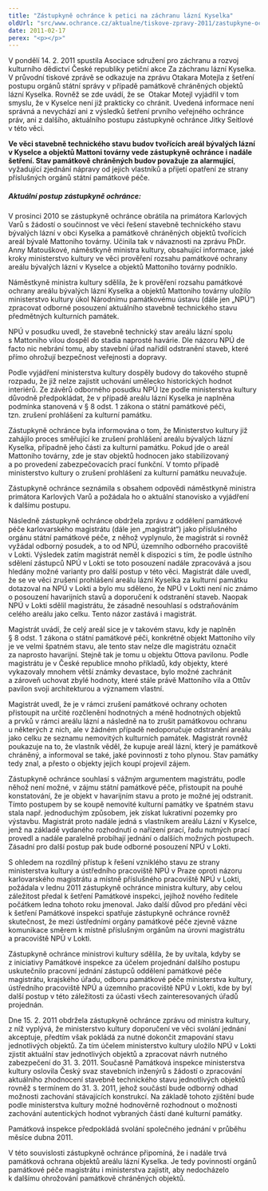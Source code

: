 ```yaml
---
title: "Zástupkyně ochránce k petici na záchranu lázní Kyselka"
oldUrl: "src/www.ochrance.cz/aktualne/tiskove-zpravy-2011/zastupkyne-ochrance-k-petici-na-zachranu-lazni-kyselka"
date: 2011-02-17
perex: "<p></p>"
---
```


<!-- imported from the old website -->

<p>V pondělí 14. 2. 2011 spustila Asociace sdružení pro záchranu a rozvoj kulturního dědictví České republiky petiční akce Za záchranu lázní Kyselka. V průvodní tiskové zprávě se odkazuje na zprávu Otakara Motejla z šetření postupu orgánů státní správy v případě památkově chráněných objektů lázní Kyselka. Rovněž se zde uvádí, že se  Otakar Motejl vyjádřil v tom smyslu, že v Kyselce není již prakticky co chránit. Uvedená informace není správná a nevychází ani z výsledků šetření prvního veřejného ochránce práv, ani z dalšího, aktuálního postupu zástupkyně ochránce Jitky Seitlové v této věci. </p><p><b>Ve věci stavebně technického stavu budov tvořících areál bývalých lázní v Kyselce a objektů Mattoni továrny vede zástupkyně ochránce i nadále šetření. Stav památkově chráněných budov považuje za alarmující</b>, vyžadující zjednání nápravy od jejich vlastníků a přijetí opatření ze strany příslušných orgánů státní památkové péče.</p><h5>Aktuální postup zástupkyně ochránce:</h5><p>V prosinci 2010 se zástupkyně ochránce obrátila na primátora Karlových Varů s žádostí o součinnost ve věci řešení stavebně technického stavu bývalých lázní v obci Kyselka a památkově chráněných objektů tvořících areál bývalé Mattoniho továrny. Učinila tak v návaznosti na zprávu PhDr. Anny Matouškové, náměstkyně ministra kultury, obsahující informace, jaké kroky ministerstvo kultury ve věci prověření rozsahu památkové ochrany areálu bývalých lázní v Kyselce a objektů Mattoniho továrny podniklo.</p><p>Náměstkyně ministra kultury sdělila, že k prověření rozsahu památkové ochrany areálu bývalých lázní Kyselka a objektů Mattoniho továrny uložilo ministerstvo kultury úkol Národnímu památkovému ústavu (dále jen „NPÚ“) zpracovat odborné posouzení aktuálního stavebně technického stavu předmětných kulturních památek.</p><p>NPÚ v posudku uvedl, že stavebně technický stav areálu lázní spolu s Mattoniho vilou dospěl do stadia naprosté havárie. Dle názoru NPÚ de facto nic nebrání tomu, aby stavební úřad nařídil odstranění staveb, které přímo ohrožují bezpečnost veřejnosti a dopravy. </p><p>Podle vyjádření ministerstva kultury dospěly budovy do takového stupně rozpadu, že již nelze zajistit uchování umělecko historických hodnot interiérů. Ze závěrů odborného posudku NPÚ lze podle ministerstva kultury důvodně předpokládat, že v případě areálu lázní Kyselka je naplněna podmínka stanovená v § 8 odst. 1 zákona o státní památkové péči, tzn. zrušení prohlášení za kulturní památku. </p><p>Zástupkyně ochránce byla informována o tom, že Ministerstvo kultury již zahájilo proces směřující ke zrušení prohlášení areálu bývalých lázní Kyselka, případně jeho části za kulturní památku. Pokud jde o areál Mattoniho továrny, zde je stav objektů hodnocen jako stabilizovaný a po provedení zabezpečovacích prací funkční. V tomto případě ministerstvo kultury o zrušení prohlášení za kulturní památku neuvažuje.</p><p>Zástupkyně ochránce seznámila s obsahem odpovědi náměstkyně ministra primátora Karlových Varů a požádala ho o aktuální stanovisko a vyjádření k dalšímu postupu. </p><p>Následně zástupkyně ochránce obdržela zprávu z oddělení památkové péče karlovarského magistrátu (dále jen „magistrát“) jako příslušného orgánu státní památkové péče, z něhož vyplynulo, že magistrát si rovněž vyžádal odborný posudek, a to od NPÚ, územního odborného pracoviště v Lokti. Výsledek zatím magistrát neměl k dispozici s tím, že podle ústního sdělení zástupců NPÚ v Lokti se toto posouzení nadále zpracovává a jsou hledány možné varianty pro další postup v této věci. Magistrát dále uvedl, že se ve věci zrušení prohlášení areálu lázní Kyselka za kulturní památku dotazoval na NPÚ v Lokti a bylo mu sděleno, že NPÚ v Lokti není nic známo o posouzení havarijních stavů a doporučení k odstranění staveb. Naopak NPÚ v Lokti sdělil magistrátu, že zásadně nesouhlasí s odstraňováním celého areálu jako celku. Tento názor zastává i magistrát. </p><p>Magistrát uvádí, že celý areál sice je v takovém stavu, kdy je naplněn § 8 odst. 1 zákona o státní památkové péči, konkrétně objekt Mattoniho vily je ve velmi špatném stavu, ale tento stav nelze dle magistrátu označit za naprosto havarijní. Stejně tak je tomu u objektu Ottova pavilonu. Podle magistrátu je v České republice mnoho příkladů, kdy objekty, které vykazovaly mnohem větší známky devastace, bylo možné zachránit a zároveň uchovat zbylé hodnoty, které stále právě Mattoniho vila a Ottův pavilon svoji architekturou a významem vlastní. </p><p>Magistrát uvedl, že je v rámci zrušení památkové ochrany ochoten přistoupit na určité rozčlenění hodnotných a méně hodnotných objektů a prvků v rámci areálu lázní a následně na to zrušit památkovou ochranu u některých z nich, ale v žádném případě nedoporučuje odstranění areálu jako celku ze seznamu nemovitých kulturních památek. Magistrát rovněž poukazuje na to, že vlastník věděl, že kupuje areál lázní, který je památkově chráněný, a informoval se také, jaké povinnosti z toho plynou. Stav památky tedy znal, a přesto o objekty jejich koupí projevil zájem. </p><p>Zástupkyně ochránce souhlasí s vážným argumentem magistrátu, podle něhož není možné, v zájmu státní památkové péče, přistoupit na pouhé konstatování, že je objekt v havarijním stavu a proto je možné jej odstranit. Tímto postupem by se koupě nemovité kulturní památky ve špatném stavu stala např. jednoduchým způsobem, jek získat lukrativní pozemky pro výstavbu. Magistrát proto nadále jedná s vlastníkem areálu Lázní v Kyselce, jenž na základě vydaného rozhodnutí o nařízení prací, řadu nutných prací provedl a nadále paralelně probíhají jednání o dalších možných postupech. Zásadní pro další postup pak bude odborné posouzení NPÚ v Lokti. </p><p>S ohledem na rozdílný přístup k řešení vzniklého stavu ze strany ministerstva kultury a ústředního pracoviště NPÚ v Praze oproti názoru karlovarského magistrátu a místně příslušného pracoviště NPÚ v Lokti, požádala v lednu 2011 zástupkyně ochránce ministra kultury, aby celou záležitost předal k šetření Památkové inspekci, jejíhož nového ředitele počátkem ledna tohoto roku jmenoval. Jako další důvod pro předání věci k šetření Památkové inspekci spatřuje zástupkyně ochránce rovněž skutečnost, že mezi ústředními orgány památkové péče zjevně vázne komunikace směrem k místně příslušným orgánům na úrovni magistrátu a pracoviště NPÚ v Lokti. </p><p>Zástupkyně ochránce ministrovi kultury sdělila, že by uvítala, kdyby se z iniciativy Památkové inspekce za účelem projednání dalšího postupu uskutečnilo pracovní jednání zástupců oddělení památkové péče magistrátu, krajského úřadu, odboru památkové péče ministerstva kultury, ústředního pracoviště NPÚ a územního pracoviště NPÚ v Lokti, kde by byl další postup v této záležitosti za účasti všech zainteresovaných úřadů projednán. </p><p>Dne 15. 2. 2011 obdržela zástupkyně ochránce zprávu od ministra kultury, z níž vyplývá, že ministerstvo kultury doporučení ve věci svolání jednání akceptuje, předtím však pokládá za nutné dokončit zmapování stavu jednotlivých objektů. Za tím účelem ministerstvo kultury uložilo NPÚ v Lokti zjistit aktuální stav jednotlivých objektů a zpracovat návrh nutného zabezpečení do 31. 3. 2011. Současně Památková inspekce ministerstva kultury oslovila Český svaz stavebních inženýrů s žádostí o zpracování aktuálního zhodnocení stavebně technického stavu jednotlivých objektů rovněž s termínem do 31. 3. 2011, jehož součástí bude odborný odhad možnosti zachování stávajících konstrukcí. Na základě tohoto zjištění bude podle ministerstva kultury možné hodnověrně rozhodnout o možnosti zachování autentických hodnot vybraných částí dané kulturní památky. </p><p>Památková inspekce předpokládá svolání společného jednání v průběhu měsíce dubna 2011. </p><p>V této souvislosti zástupkyně ochránce připomíná, že i nadále trvá památková ochrana objektů areálu lázní Kyselka. Je tedy povinností orgánů památkové péče magistrátu i ministerstva zajistit, aby nedocházelo k dalšímu ohrožování památkově chráněných objektů. </p><p></p><p></p>
